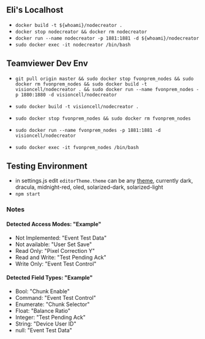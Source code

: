## Eli's Localhost
- `docker build -t ${whoami}/nodecreator .`
- `docker stop nodecreator && docker rm nodecreator`
- `docker run --name nodecreator -p 1881:1881 -d ${whoami}/nodecreator`
- `sudo docker exec -it nodecreator /bin/bash`


## Teamviewer Dev Env
- `git pull origin master && sudo docker stop fvonprem_nodes && sudo docker rm fvonprem_nodes && sudo docker build -t visioncell/nodecreator . && sudo docker run --name fvonprem_nodes -p 1880:1880 -d visioncell/nodecreator`

- `sudo docker build -t visioncell/nodecreator .`
- `sudo docker stop fvonprem_nodes && sudo docker rm fvonprem_nodes`
- `sudo docker run --name fvonprem_nodes -p 1881:1881 -d visioncell/nodecreator`
- `sudo docker exec -it fvonprem_nodes /bin/bash`


## Testing Environment
- in settings.js edit `editorTheme.theme` can be any [theme](https://github.com/node-red-contrib-themes/theme-collection), currently dark, dracula, midnight-red, oled, solarized-dark, solarized-light  
- `npm start`


### Notes

#### Detected Access Modes: "Example"

- Not Implemented: "Event Test Data"
- Not available: "User Set Save"
- Read Only: "Pixel Correction Y"
- Read and Write: "Test Pending Ack"
- Write Only: "Event Test Control"

#### Detected Field Types: "Example" 
- Bool: "Chunk Enable"
- Command: "Event Test Control"
- Enumerate: "Chunk Selector"
- Float: "Balance Ratio"
- Integer: "Test Pending Ack"
- String: "Device User ID"
- null: "Event Test Data"



